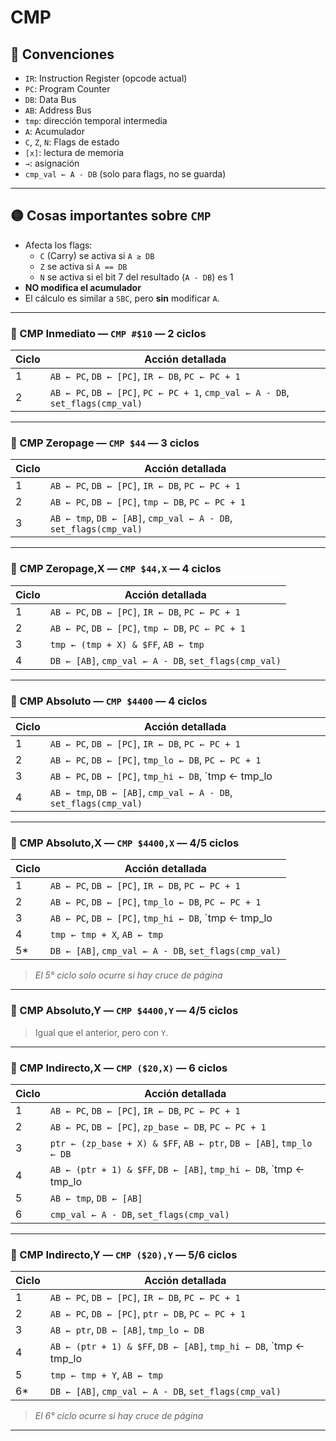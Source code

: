 # CMP

## 🧠 Convenciones

- `IR`: Instruction Register (opcode actual)  
- `PC`: Program Counter  
- `DB`: Data Bus  
- `AB`: Address Bus  
- `tmp`: dirección temporal intermedia  
- `A`: Acumulador  
- `C`, `Z`, `N`: Flags de estado  
- `[x]`: lectura de memoria  
- `→`: asignación  
- `cmp_val ← A - DB` (solo para flags, no se guarda)  

---

## 🟡 Cosas importantes sobre `CMP`

- Afecta los flags:  
  - `C` (Carry) se activa si `A ≥ DB`  
  - `Z` se activa si `A == DB`  
  - `N` se activa si el bit 7 del resultado (`A - DB`) es 1  
- **NO modifica el acumulador**
- El cálculo es similar a `SBC`, pero **sin** modificar `A`.

---

### 🔹 CMP Inmediato — `CMP #$10` — **2 ciclos**

| Ciclo | Acción detallada |
|-------|------------------|
| 1     | `AB ← PC`, `DB ← [PC]`, `IR ← DB`, `PC ← PC + 1` |
| 2     | `AB ← PC`, `DB ← [PC]`, `PC ← PC + 1`, `cmp_val ← A - DB`, `set_flags(cmp_val)` |

---

### 🔹 CMP Zeropage — `CMP $44` — **3 ciclos**

| Ciclo | Acción detallada |
|-------|------------------|
| 1     | `AB ← PC`, `DB ← [PC]`, `IR ← DB`, `PC ← PC + 1` |
| 2     | `AB ← PC`, `DB ← [PC]`, `tmp ← DB`, `PC ← PC + 1` |
| 3     | `AB ← tmp`, `DB ← [AB]`, `cmp_val ← A - DB`, `set_flags(cmp_val)` |

---

### 🔹 CMP Zeropage,X — `CMP $44,X` — **4 ciclos**

| Ciclo | Acción detallada |
|-------|------------------|
| 1     | `AB ← PC`, `DB ← [PC]`, `IR ← DB`, `PC ← PC + 1` |
| 2     | `AB ← PC`, `DB ← [PC]`, `tmp ← DB`, `PC ← PC + 1` |
| 3     | `tmp ← (tmp + X) & $FF`, `AB ← tmp` |
| 4     | `DB ← [AB]`, `cmp_val ← A - DB`, `set_flags(cmp_val)` |

---

### 🔹 CMP Absoluto — `CMP $4400` — **4 ciclos**

| Ciclo | Acción detallada |
|-------|------------------|
| 1     | `AB ← PC`, `DB ← [PC]`, `IR ← DB`, `PC ← PC + 1` |
| 2     | `AB ← PC`, `DB ← [PC]`, `tmp_lo ← DB`, `PC ← PC + 1` |
| 3     | `AB ← PC`, `DB ← [PC]`, `tmp_hi ← DB`, `tmp ← tmp_lo | (tmp_hi << 8)`, `PC ← PC + 1` |
| 4     | `AB ← tmp`, `DB ← [AB]`, `cmp_val ← A - DB`, `set_flags(cmp_val)` |

---

### 🔹 CMP Absoluto,X — `CMP $4400,X` — **4/5 ciclos**

| Ciclo | Acción detallada |
|-------|------------------|
| 1     | `AB ← PC`, `DB ← [PC]`, `IR ← DB`, `PC ← PC + 1` |
| 2     | `AB ← PC`, `DB ← [PC]`, `tmp_lo ← DB`, `PC ← PC + 1` |
| 3     | `AB ← PC`, `DB ← [PC]`, `tmp_hi ← DB`, `tmp ← tmp_lo | (tmp_hi << 8)`, `PC ← PC + 1` |
| 4     | `tmp ← tmp + X`, `AB ← tmp` |
| 5*    | `DB ← [AB]`, `cmp_val ← A - DB`, `set_flags(cmp_val)` |

> *El 5° ciclo solo ocurre si hay cruce de página*

---

### 🔹 CMP Absoluto,Y — `CMP $4400,Y` — **4/5 ciclos**

> Igual que el anterior, pero con `Y`.

---

### 🔹 CMP Indirecto,X — `CMP ($20,X)` — **6 ciclos**

| Ciclo | Acción detallada |
|-------|------------------|
| 1     | `AB ← PC`, `DB ← [PC]`, `IR ← DB`, `PC ← PC + 1` |
| 2     | `AB ← PC`, `DB ← [PC]`, `zp_base ← DB`, `PC ← PC + 1` |
| 3     | `ptr ← (zp_base + X) & $FF`, `AB ← ptr`, `DB ← [AB]`, `tmp_lo ← DB` |
| 4     | `AB ← (ptr + 1) & $FF`, `DB ← [AB]`, `tmp_hi ← DB`, `tmp ← tmp_lo | (tmp_hi << 8)` |
| 5     | `AB ← tmp`, `DB ← [AB]` |
| 6     | `cmp_val ← A - DB`, `set_flags(cmp_val)` |

---

### 🔹 CMP Indirecto,Y — `CMP ($20),Y` — **5/6 ciclos**

| Ciclo | Acción detallada |
|-------|------------------|
| 1     | `AB ← PC`, `DB ← [PC]`, `IR ← DB`, `PC ← PC + 1` |
| 2     | `AB ← PC`, `DB ← [PC]`, `ptr ← DB`, `PC ← PC + 1` |
| 3     | `AB ← ptr`, `DB ← [AB]`, `tmp_lo ← DB` |
| 4     | `AB ← (ptr + 1) & $FF`, `DB ← [AB]`, `tmp_hi ← DB`, `tmp ← tmp_lo | (tmp_hi << 8)` |
| 5     | `tmp ← tmp + Y`, `AB ← tmp` |
| 6*    | `DB ← [AB]`, `cmp_val ← A - DB`, `set_flags(cmp_val)` |

> *El 6° ciclo ocurre si hay cruce de página*

---
